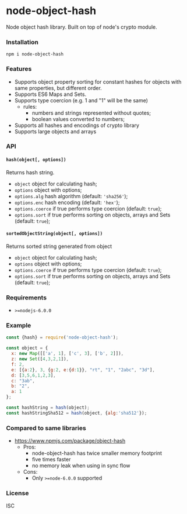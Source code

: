 # node-object-hash

Node object hash library. Built on top of node's crypto module.
### Installation
`npm i node-object-hash`
### Features
- Supports object property sorting for constant hashes for objects with same properties, but different order.
- Supports ES6 Maps and Sets.
- Supports type coercion (e.g. 1 and "1" will be the same)
  - rules:
    - numbers and strings represented without quotes;
    - boolean values converted to numbers;
- Supports all hashes and encodings of crypto library
- Supports large objects and arrays

### API

#### `hash(object[, options])`
Returns hash string.
*  `object` object for calculating hash;
*  `options` object with options;
*  `options.alg` hash algorithm (default: `'sha256'`);
*  `options.enc` hash encoding (default: `'hex'`);
*  `options.coerce` if true performs type coercion (default: `true`);
*  `options.sort` if true performs sorting on objects, arrays and Sets (default: `true`);

#### `sortedObjectString(object[, options])`
Returns sorted string generated from object
*  `object` object for calculating hash;
*  `options` object with options;
*  `options.coerce` if true performs type coercion (default: `true`);
*  `options.sort` if true performs sorting on objects, arrays and Sets (default: `true`);

### Requirements
- `>=nodejs-6.0.0`

### Example
```js
const {hash} = require('node-object-hash');

const object = {
  x: new Map([['a', 1], ['c', 3], ['b', 2]]),
  z: new Set([4,3,2,1]),
  f: 2,
  e: [{a:2}, 3, {g:2, e:{d:1}}, "rt", "1", "2abc", "3d"],
  d: [3,5,6,1,2,3],
  c: "3ab",
  b: "2",
  a: 1
};

const hashString = hash(object);
const hashStringSha512 = hash(object, {alg:'sha512'});
```

### Compared to same libraries
* https://www.npmjs.com/package/object-hash
  * Pros:
    * node-object-hash has twice smaller memory footprint
    * five times faster
    * no memory leak when using in sync flow
  * Cons:
    * Only `>=node-6.0.0` supported

### License
ISC
